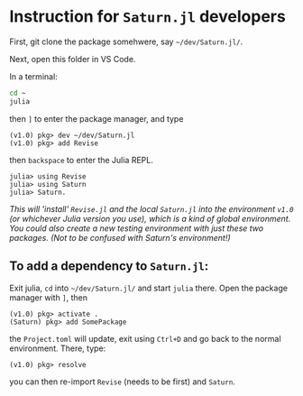 # Instruction for `Saturn.jl` developers

First, git clone the package somehwere, say
`~/dev/Saturn.jl/`.

Next, open this folder in VS Code.

In a terminal:
```bash
cd ~
julia
```

then `]` to enter the package manager, and type
```
(v1.0) pkg> dev ~/dev/Saturn.jl
(v1.0) pkg> add Revise
```
then `backspace` to enter the Julia REPL.
```
julia> using Revise
julia> using Saturn
julia> Saturn.
```

_This will 'install' `Revise.jl` and the local `Saturn.jl` into the environment `v1.0` (or whichever Julia version you use), which is a kind of global environment. You could also create a new testing environment with just these two packages. (Not to be confused with Saturn's environment!)_

## To add a dependency to `Saturn.jl`:

Exit julia, `cd` into `~/dev/Saturn.jl/` and start `julia` there. Open the package manager with `]`, then

```
(v1.0) pkg> activate .
(Saturn) pkg> add SomePackage
```

the `Project.toml` will update, exit using `Ctrl+D` and go back to the normal environment. There, type:
```
(v1.0) pkg> resolve
```
you can then re-import `Revise` (needs to be first) and `Saturn`.